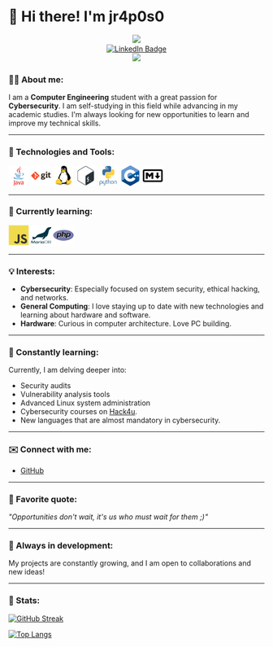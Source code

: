 # 👋 Hi there! I'm jr4p0s0

<div id="header" align="center">
  <img src="https://media3.giphy.com/media/v1.Y2lkPTc5MGI3NjExcWlmb2lndDU0bWluZHZmM2dsdXh6bGVraTY0N2d2bG96Y2EzMTNlNSZlcD12MV9pbnRlcm5hbF9naWZfYnlfaWQmY3Q9cw/Zebztgv7jmkoLe1DoY/giphy.gif" width="100"/>
</div>

<div id="badges" align="center">
  <a href="https://linkedin.com/in/jrt0/">
    <img src="https://img.shields.io/badge/LinkedIn-blue?style=for-the-badge&logo=linkedin&logoColor=white" alt="LinkedIn Badge"/>
  </a>
</div>

<div id="header" align="center">
  <img src="https://media1.giphy.com/media/v1.Y2lkPTc5MGI3NjExbm14NjFkZmQwbHl2MjBzMjBhMjVlNW1ncXV1Y3lobDl5MnJoOTZxOSZlcD12MV9pbnRlcm5hbF9naWZfYnlfaWQmY3Q9Zw/L8K62iTDkzGX6/giphy.gif" width="600" hight="300"/>
</div>


### 👨‍💻 About me:
I am a **Computer Engineering** student with a great passion for **Cybersecurity**. I am self-studying in this field while advancing in my academic studies. I'm always looking for new opportunities to learn and improve my technical skills.

---

### 🚀 Technologies and Tools:

<div>
  <img src="https://github.com/devicons/devicon/blob/master/icons/java/java-original-wordmark.svg" title="Java" alt="Java" width="40" height="40"/>
  <img src="https://github.com/devicons/devicon/blob/master/icons/git/git-original-wordmark.svg" title="Git" alt="Git" width="40" height="40"/>
  <img src="https://github.com/devicons/devicon/blob/master/icons/linux/linux-original.svg" title="Linux" alt="Linux" width="40" hight="40">
  <img src="https://github.com/devicons/devicon/blob/master/icons/bash/bash-original.svg" title="Bash" alt="Bash" width="40" hight="40">
  <img src="https://github.com/devicons/devicon/blob/master/icons/python/python-original-wordmark.svg" title="Python" alt="Python" width="40" hight="40">
  <img src="https://github.com/devicons/devicon/blob/master/icons/cplusplus/cplusplus-original.svg" title="C++" alt="C++" width="40" hight="40">
  <img src="https://github.com/devicons/devicon/blob/master/icons/markdown/markdown-original.svg" title="MarkDown" alt="MarkDown" width="40" hight="40">
</div>

---

### 📖 Currently learning:

<div>
  <img src="https://github.com/devicons/devicon/blob/master/icons/javascript/javascript-original.svg" title="JS" alt="JS" width="40" height="40"/>
  <img src="https://github.com/devicons/devicon/blob/master/icons/mariadb/mariadb-original-wordmark.svg" title="MariaDB" alt="MariaDB" width="40" height="40"/>
  <img src="https://github.com/devicons/devicon/blob/master/icons/php/php-original.svg" title="PHP" alt="PHP" width="40" hight="40">
</div>

---

### 💡 Interests:
- **Cybersecurity**: Especially focused on system security, ethical hacking, and networks.
- **General Computing**: I love staying up to date with new technologies and learning about hardware and software.
- **Hardware**: Curious in computer architecture. Love PC building.

---

### 🌱 Constantly learning:
Currently, I am delving deeper into:
- Security audits
- Vulnerability analysis tools
- Advanced Linux system administration
- Cybersecurity courses on [Hack4u](https://hack4u.io).
- New languages that are almost mandatory in cybersecurity.

---

### ✉️ Connect with me:
- [GitHub](https://github.com/jr4p0s0)

---

### 💬 Favorite quote:
*"Opportunities don't wait, it's us who must wait for them ;)"*

---

### 🚧 Always in development:
My projects are constantly growing, and I am open to collaborations and new ideas!

---

### 📌 Stats:

[![GitHub Streak](http://github-readme-streak-stats.herokuapp.com?user=jr4p0s0&theme=dark&background=000000)](https://git.io/streak-stats)

[![Top Langs](https://github-readme-stats.vercel.app/api/top-langs/?username=jr4p0s0&layout=donut)](https://github.com/anuraghazra/github-readme-stats)


